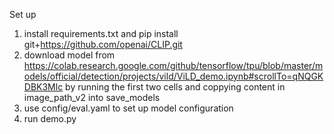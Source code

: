 Set up

1. install requirements.txt and pip install git+https://github.com/openai/CLIP.git
2. download model from https://colab.research.google.com/github/tensorflow/tpu/blob/master/models/official/detection/projects/vild/ViLD_demo.ipynb#scrollTo=qNQGKDBK3Mlc by running the first two cells and coppying content in image_path_v2 into save_models
3. use config/eval.yaml to set up model configuration
4. run demo.py 
